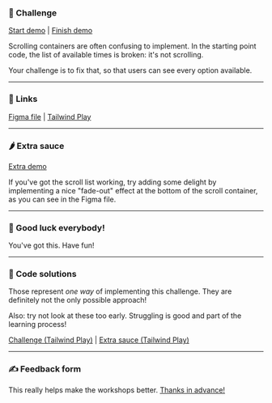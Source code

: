 ### 🎯 Challenge

[Start demo](https://css-gymnastics.protailwind.com/challenges/scroll-fadeout-list/start) | [Finish demo](https://css-gymnastics.protailwind.com/solutions/scroll-fadeout-list)

Scrolling containers are often confusing to implement. In the starting point code, the list of available times is broken: it's not scrolling.

Your challenge is to fix that, so that users can see every option available.

---

### 🔗 Links

[Figma file](https://www.figma.com/file/GyY3xq90qabr0DXDKSDtsO/Pro-Tailwind-Workshop---Advanced-Tailwind-CSS-Gymnastics?node-id=10%3A116) | [Tailwind Play](https://play.tailwindcss.com/riwIRI2i2E)

---

### 🌶 Extra sauce

[Extra demo](https://css-gymnastics.protailwind.com/solutions/scroll-fadeout-list/extra)

If you've got the scroll list working, try adding some delight by implementing a nice "fade-out" effect at the bottom of the scroll container, as you can see in the Figma file.

---

### 🤞 Good luck everybody!

You've got this. Have fun!

---

### 🙈 Code solutions

Those represent _one way_ of implementing this challenge. They are definitely not the only possible approach!

Also: try not look at these too early. Struggling is good and part of the learning process!

[Challenge (Tailwind Play)](https://play.tailwindcss.com/BNgpqFGXYT) | [Extra sauce (Tailwind Play)](https://play.tailwindcss.com/qeLuCTQgq4)

---

### ✍️ Feedback form

This really helps make the workshops better. [Thanks in advance!](https://docs.google.com/forms/d/e/1FAIpQLSfSSZbUOp67fZbXWuHxkJmGZw0wcx6uxkJI_kFzQvBiJ-Fhgg/viewform?usp=pp_url&entry.1747016377=Tailwind+CSS+Gymnastics&entry.305553560=Scroll+fadeout+list+challenge)
